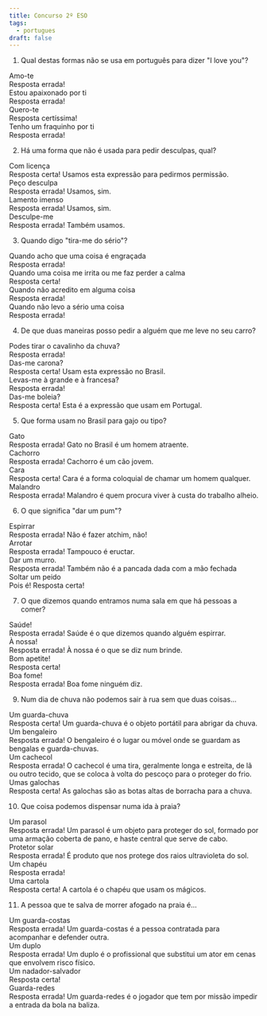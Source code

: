 ```yaml
---
title: Concurso 2º ESO
tags:
  - portugues
draft: false
---
```

1. Qual destas formas não se usa em português para dizer "I love you"?

<e-card color="1">
  <div>Amo-te</div>
  <div>
Resposta errada!
  </div>
</e-card>

<e-card color="2">
  <div>Estou apaixonado por ti</div>
  <div>
Resposta errada!
  </div>
</e-card>

<e-card color="3">
  <div>Quero-te</div>
<div>
Resposta certíssima!
</div>
</e-card>

<e-card color="4">
  <div>Tenho um fraquinho por ti</div>
  <div>
Resposta errada!
  </div>
</e-card>

2. Há uma forma que não é usada para pedir desculpas, qual?

<e-card color="5">
  <div>Com licença</div>
  <div>
Resposta certa! Usamos esta expressão para pedirmos permissão.</div>
</e-card>

<e-card color="6">
  <div>Peço desculpa</div>
  <div>
Resposta errada! Usamos, sim.
  </div>
</e-card>

<e-card color="7">
  <div>Lamento imenso</div>
  <div>
Resposta errada! Usamos, sim.
  </div>
</e-card>

<e-card color="8">
  <div>Desculpe-me</div>
  <div>
Resposta errada! Também usamos.
  </div>
</e-card>

3. Quando digo "tira-me do sério"?

<e-card color="9">
  <div>Quando acho que uma coisa é engraçada</div>
  <div>
Resposta errada!
  </div>
</e-card>

<e-card color="10">
  <div>Quando uma coisa me irrita ou me faz perder a calma</div>
  <div>
Resposta certa!
  </div>
</e-card>

<e-card color="1">
  <div>Quando não acredito em alguma coisa</div>
  <div>
Resposta errada!
  </div>
</e-card>

<e-card color="2">
  <div>Quando não levo a sério uma coisa</div>
  <div>
Resposta errada!
  </div>
</e-card>

4. De que duas maneiras posso pedir a alguém que me leve no seu carro?

<e-card color="3">
  <div>Podes tirar o cavalinho da chuva?</div>
  <div>
Resposta errada!
  </div>
</e-card>

<e-card color="4">
  <div>Das-me carona?</div>
  <div>
Resposta certa! Usam esta expressão no Brasil.
  </div>
</e-card>

<e-card color="5">
  <div>Levas-me à grande e à francesa?</div>
  <div>
Resposta errada!
  </div>
</e-card>

<e-card color="6">
  <div>Das-me boleia?</div>
  <div>
Resposta certa! Esta é a expressão que usam em Portugal.
  </div>
</e-card>

5. Que forma usam no Brasil para gajo ou tipo?

<e-card color="7">
  <div>Gato</div>
  <div>
Resposta errada! Gato no Brasil é um homem atraente.
  </div>
</e-card>

<e-card color="8">
  <div>Cachorro</div>
  <div>
Resposta errada! Cachorro é um cão jovem.
  </div>
</e-card>

<e-card color="9">
  <div>Cara</div>
  <div>
Resposta certa! Cara é a forma coloquial de chamar um homem qualquer.
  </div>
</e-card>

<e-card color="10">
  <div>Malandro</div>
  <div>
Resposta errada! Malandro é quem procura viver à custa do trabalho alheio.
  </div>
</e-card>

6. O que significa "dar um pum"?

<e-card color="1">
  <div>Espirrar</div>
  <div>
Resposta errada! Não é fazer atchim, não!
  </div>
</e-card>

<e-card color="2">
  <div>Arrotar</div>
  <div>
Resposta errada! Tampouco é eructar.
  </div>
</e-card>

<e-card color="3">
  <div>Dar um murro.</div>
  <div>
Resposta errada! Também não é a pancada dada com a mão fechada
  </div>
</e-card>

<e-card color="4">
  <div>Soltar um peido</div>
  <div>
Pois é! Resposta certa! 
  </div>
</e-card>

7. O que dizemos quando entramos numa sala em que há pessoas a comer?

<e-card color="5">
  <div>Saúde!</div>
  <div>
Resposta errada! Saúde é o que dizemos quando alguém espirrar.
  </div>
</e-card>

<e-card color="6">
  <div>À nossa!</div>
  <div>
Resposta errada! À nossa é o que se diz num brinde.
  </div>
</e-card>

<e-card color="7">
  <div>Bom apetite!</div>
  <div>
Resposta certa!
  </div>
</e-card>

<e-card color="8">
  <div>Boa fome!</div>
  <div>
Resposta errada! Boa fome ninguém diz. 
  </div>
</e-card>

9. Num dia de chuva não podemos sair à rua sem que duas coisas...

<e-card color="9">
  <div>Um guarda-chuva</div>
  <div>
Resposta certa! Um guarda-chuva é o objeto portátil para abrigar da chuva.</div>
</e-card>

<e-card color="10">
  <div>Um bengaleiro</div>
  <div>
Resposta errada! O bengaleiro é o lugar ou móvel onde se guardam as bengalas e guarda-chuvas.
  </div>
</e-card>

<e-card color="1">
  <div>Um cachecol</div>
  <div>
Resposta errada! O cachecol é uma tira, geralmente longa e estreita, de lã ou outro tecido, que se coloca à volta do pescoço para o proteger do frio.
  </div>
</e-card>

<e-card color="2">
  <div>Umas galochas</div>
  <div>
Resposta certa! As galochas são as botas altas de borracha para a chuva.
  </div>
</e-card>

10. Que coisa podemos dispensar numa ida à praia?

<e-card color="3">
  <div>Um parasol</div>
  <div>
Resposta errada!  Um parasol é um objeto para proteger do sol, formado por uma armação coberta de pano, e haste central que serve de cabo.
  </div>
</e-card>

<e-card color="4">
  <div>Protetor solar</div>
  <div>
Resposta errada! É produto que nos protege dos raios ultravioleta do sol.
  </div>
</e-card>

<e-card color="5">
  <div>Um chapéu</div>
  <div>
Resposta errada!
  </div>
</e-card>

<e-card color="6">
  <div>Uma cartola</div>
  <div>
Resposta certa! A cartola é o chapéu que usam os mágicos.
  </div>
</e-card>

11. A pessoa que te salva de morrer afogado na praia é...

<e-card color="7">
  <div>Um guarda-costas</div>
  <div>
Resposta errada! Um guarda-costas é a pessoa contratada para acompanhar e defender outra.
  </div>
</e-card>

<e-card color="8">
  <div>Um duplo</div>
  <div>
Resposta errada! Um duplo é o profissional que substitui um ator em cenas que envolvem risco físico.
  </div>
</e-card>

<e-card color="9">
  <div>Um nadador-salvador</div>
  <div>
Resposta certa! 
  </div>
</e-card>

<e-card color="10">
  <div>Guarda-redes</div>
  <div>
Resposta errada! Um guarda-redes é o jogador que tem por missão impedir a entrada da bola na baliza.
  </div>
</e-card>